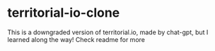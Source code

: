 # territorial-io-clone
This is a downgraded version of territorial.io, made by chat-gpt, but I learned along the way! Check readme for more
